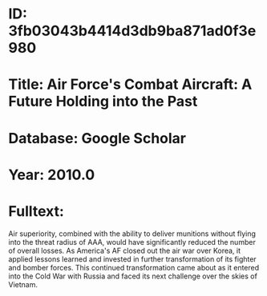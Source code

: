 # ID: 3fb03043b4414d3db9ba871ad0f3e980
# Title: Air Force's Combat Aircraft: A Future Holding into the Past
# Database: Google Scholar
# Year: 2010.0
# Fulltext:
Air superiority, combined with the ability to deliver munitions without flying into the threat radius of AAA, would have significantly reduced the number of overall losses.
As America's AF closed out the air war over Korea, it applied lessons learned and invested in further transformation of its fighter and bomber forces.
This continued transformation came about as it entered into the Cold War with Russia and faced its next challenge over the skies of Vietnam.